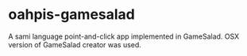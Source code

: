 oahpis-gamesalad
================

A sami language point-and-click app implemented in GameSalad. OSX version of GameSalad creator was used.
